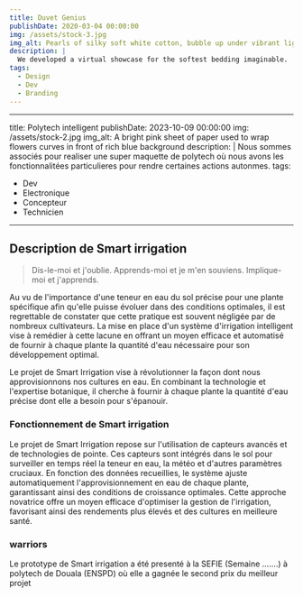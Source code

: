 ```yaml
---
title: Duvet Genius
publishDate: 2020-03-04 00:00:00
img: /assets/stock-3.jpg
img_alt: Pearls of silky soft white cotton, bubble up under vibrant lighting
description: |
  We developed a virtual showcase for the softest bedding imaginable.
tags:
  - Design
  - Dev
  - Branding
---
```


---
title: Polytech intelligent
publishDate: 2023-10-09 00:00:00
img: /assets/stock-2.jpg
img_alt: A bright pink sheet of paper used to wrap flowers curves in front of rich blue background
description: |
  Nous sommes associés pour realiser une super maquette de polytech où nous avons les fonctionnalitées particulieres pour rendre certaines actions autonmes.
tags:
  - Dev
  - Electronique
  - Concepteur
  - Technicien
---

## Description de Smart irrigation

> Dis-le-moi et j'oublie. Apprends-moi et je m'en souviens. Implique-moi et j'apprends.

Au vu de l'importance d'une teneur en eau du sol précise pour une plante spécifique afin qu'elle puisse évoluer dans des conditions optimales, il est regrettable de constater que cette pratique est souvent négligée par de nombreux cultivateurs. La mise en place d'un système d'irrigation intelligent vise à remédier à cette lacune en offrant un moyen efficace et automatisé de fournir à chaque plante la quantité d'eau nécessaire pour son développement optimal.

Le projet de Smart Irrigation vise à révolutionner la façon dont nous approvisionnons nos cultures en eau. En combinant la technologie et l'expertise botanique, il cherche à fournir à chaque plante la quantité d'eau précise dont elle a besoin pour s'épanouir.

### Fonctionnement de Smart irrigation

Le projet de Smart Irrigation repose sur l'utilisation de capteurs avancés et de technologies de pointe. Ces capteurs sont intégrés dans le sol pour surveiller en temps réel la teneur en eau, la météo et d'autres paramètres cruciaux. En fonction des données recueillies, le système ajuste automatiquement l'approvisionnement en eau de chaque plante, garantissant ainsi des conditions de croissance optimales. Cette approche novatrice offre un moyen efficace d'optimiser la gestion de l'irrigation, favorisant ainsi des rendements plus élevés et des cultures en meilleure santé.

### warriors

Le prototype de Smart irrigation a été presenté à la SEFIE (Semaine .......) à polytech de Douala (ENSPD) où elle a gagnée le second prix du meilleur projet
